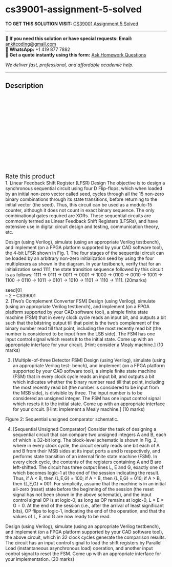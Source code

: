 # cs39001-assignment-5-solved
**TO GET THIS SOLUTION VISIT:** [CS39001 Assignment 5 Solved](https://www.ankitcodinghub.com/product/cs39001-assignment-6-solved/)


---

📩 **If you need this solution or have special requests:** **Email:** ankitcoding@gmail.com  
📱 **WhatsApp:** +1 419 877 7882  
📄 **Get a quote instantly using this form:** [Ask Homework Questions](https://www.ankitcodinghub.com/services/ask-homework-questions/)

*We deliver fast, professional, and affordable academic help.*

---

<h2>Description</h2>



<div class="kk-star-ratings kksr-auto kksr-align-center kksr-valign-top" data-payload="{&quot;align&quot;:&quot;center&quot;,&quot;id&quot;:&quot;92932&quot;,&quot;slug&quot;:&quot;default&quot;,&quot;valign&quot;:&quot;top&quot;,&quot;ignore&quot;:&quot;&quot;,&quot;reference&quot;:&quot;auto&quot;,&quot;class&quot;:&quot;&quot;,&quot;count&quot;:&quot;0&quot;,&quot;legendonly&quot;:&quot;&quot;,&quot;readonly&quot;:&quot;&quot;,&quot;score&quot;:&quot;0&quot;,&quot;starsonly&quot;:&quot;&quot;,&quot;best&quot;:&quot;5&quot;,&quot;gap&quot;:&quot;4&quot;,&quot;greet&quot;:&quot;Rate this product&quot;,&quot;legend&quot;:&quot;0\/5 - (0 votes)&quot;,&quot;size&quot;:&quot;24&quot;,&quot;title&quot;:&quot;CS39001 Assignment 5 Solved&quot;,&quot;width&quot;:&quot;0&quot;,&quot;_legend&quot;:&quot;{score}\/{best} - ({count} {votes})&quot;,&quot;font_factor&quot;:&quot;1.25&quot;}">

<div class="kksr-stars">

<div class="kksr-stars-inactive">
            <div class="kksr-star" data-star="1" style="padding-right: 4px">


<div class="kksr-icon" style="width: 24px; height: 24px;"></div>
        </div>
            <div class="kksr-star" data-star="2" style="padding-right: 4px">


<div class="kksr-icon" style="width: 24px; height: 24px;"></div>
        </div>
            <div class="kksr-star" data-star="3" style="padding-right: 4px">


<div class="kksr-icon" style="width: 24px; height: 24px;"></div>
        </div>
            <div class="kksr-star" data-star="4" style="padding-right: 4px">


<div class="kksr-icon" style="width: 24px; height: 24px;"></div>
        </div>
            <div class="kksr-star" data-star="5" style="padding-right: 4px">


<div class="kksr-icon" style="width: 24px; height: 24px;"></div>
        </div>
    </div>

<div class="kksr-stars-active" style="width: 0px;">
            <div class="kksr-star" style="padding-right: 4px">


<div class="kksr-icon" style="width: 24px; height: 24px;"></div>
        </div>
            <div class="kksr-star" style="padding-right: 4px">


<div class="kksr-icon" style="width: 24px; height: 24px;"></div>
        </div>
            <div class="kksr-star" style="padding-right: 4px">


<div class="kksr-icon" style="width: 24px; height: 24px;"></div>
        </div>
            <div class="kksr-star" style="padding-right: 4px">


<div class="kksr-icon" style="width: 24px; height: 24px;"></div>
        </div>
            <div class="kksr-star" style="padding-right: 4px">


<div class="kksr-icon" style="width: 24px; height: 24px;"></div>
        </div>
    </div>
</div>


<div class="kksr-legend" style="font-size: 19.2px;">
            <span class="kksr-muted">Rate this product</span>
    </div>
    </div>
<div class="page" title="Page 1">
<div class="layoutArea">
<div class="column">
1. Linear Feedback Shift Register (LFSR) Design The objective is to design a synchronous sequential circuit using four D Flip-flops, which when loaded by an initial non-zero vector called seed, cycles through all the 15 non-zero binary combinations through its state transitions, before returning to the initial vector (the seed). Thus, this circuit can be used as a modulo-15 counter, although it does not count in exact binary sequence. The only combinational gates required are XORs. These sequential circuits are commonly termed as Linear Feedback Shift Registers (LFSRs), and have extensive use in digital circuit design and testing, communication theory, etc.

Design (using Verilog), simulate (using an appropriate Verilog testbench), and implement (on a FPGA platform supported by your CAD software tool), the 4-bit LFSR shown in Fig. 1. The four stages of the sequential circuit can be loaded by an arbitrary non-zero initialization seed by using the four multiplexers as shown in the diagram. In your testbench, verify that for an initialization seed 1111, the state transition sequence followed by this circuit is as follows: 1111 → 0111 → 0011 → 0001 → 1000 → 0100 → 0010 → 1001 → 1100 → 0110 → 1011 → 0101 → 1010 → 1101 → 1110 → 1111. (20marks)

</div>
</div>
<div class="layoutArea">
<div class="column">
seed[0]

</div>
</div>
</div>
<div class="page" title="Page 2">
<div class="layoutArea">
<div class="column">
– 2 – CS39001

</div>
</div>
<div class="layoutArea">
<div class="column">
2. [Two’s Complement Converter FSM] Design (using Verilog), simulate (using an appropriate Verilog testbench), and implement (on a FPGA platform supported by your CAD software tool), a simple finite state machine (FSM) that in every clock cycle reads an input bit, and outputs a bit such that the bitstring output till that point is the two’s complement of the binary number read till that point, including the most recently read bit (the number is considered to be input from the LSB side). The FSM has one input control signal which resets it to the initial state. Come up with an appropriate interface for your circuit. [Hint: consider a Mealy machine.] (10 marks)

3. [Multiple-of-three Detector FSM] Design (using Verilog), simulate (using an appropriate Verilog test- bench), and implement (on a FPGA platform supported by your CAD software tool), a simple finite state machine (FSM) that in every clock cycle reads an input bit, and outputs a bit which indicates whether the binary number read till that point, including the most recently read bit (the number is considered to be input from the MSB side), is divisible by three. The input number is to be considered an unsigned integer. The FSM has one input control signal which resets it to the initial state. Come up with an appropriate interface for your circuit. [Hint: implement a Mealy machine.] (10 marks)

Figure 2: Sequential unsigned comparator schematic.

4. [Sequential Unsigned Comparator] Consider the task of designing a sequential circuit that can compare two unsigned integers A and B, each of which is 32-bit long. The block-level schematic is shown in Fig. 2, where in every clock cycle, the circuit serially reads one bit each of A and B from their MSB sides at its input ports a and b respectively, and performs state transition of an internal finite state machine (FSM). In every clock cycle, the contents of the registers containing A and B are left-shifted. The circuit has three output lines L, E and G, exactly one of which becomes logic-1 at the end of the session indicating the result. Thus, if A &lt; B, then {L,E,G} = 100; if A = B, then {L,E,G} = 010; if A &gt; B, then {L,E,G} = 001. For simplicity, assume that the machine is in an initial all-zero (reset) state before the beginning of the session (the reset signal has not been shown in the above schematic), and the input control signal OP is at logic-0; as long as OP remains at logic-0, L = E = G = 0. At the end of the session (i.e., after the arrival of least significant bits), OP flips to logic-1, indicating the end of the operation, and that the values of L, E and G are now ready to be read.

Design (using Verilog), simulate (using an appropriate Verilog testbench), and implement (on a FPGA platform supported by your CAD software tool), the above circuit, which in 32 clock cycles generate the comparison results. The circuit has an input control signal to load the shift registers by Parallel Load (instantaneous asynchronous load) operation, and another input control signal to reset the FSM. Come up with an appropriate interface for your implementation. (20 marks)

</div>
</div>
</div>
